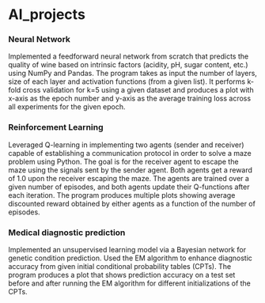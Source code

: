 # AI_projects

### Neural Network
Implemented a feedforward neural network from scratch that predicts the quality of wine based on intrinsic factors (acidity, pH, sugar content, etc.) using NumPy and Pandas. The program takes as input the number of layers, size of each layer and activation functions (from a given list). It performs k-fold cross validation for k=5 using a given dataset and produces a plot with x-axis as the epoch number and y-axis as the average training loss across all experiments for the given epoch.

### Reinforcement Learning
Leveraged Q-learning in implementing two agents (sender and receiver) capable of establishing a communication protocol in order to solve a maze problem using Python. The goal is for the receiver agent to escape the maze using the signals sent by the sender agent. Both agents get a reward of 1.0 upon the receiver escaping the maze. The agents are trained over a given number of episodes, and both agents update their Q-functions after each iteration. The program produces multiple plots showing average discounted reward obtained by either agents as a function of the number of episodes.

### Medical diagnostic prediction
Implemented an unsupervised learning model via a Bayesian network for genetic condition prediction. Used the EM algorithm to enhance diagnostic accuracy from given initial conditional probability tables (CPTs). The program produces a plot that shows prediction accuracy on a test set before and after running the EM algorithm for different initializations of the CPTs.
